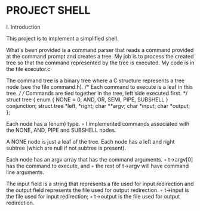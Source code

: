 # PROJECT SHELL

I. Introduction

This project is to implement a simplified shell. 

What's been provided is a command parser that reads a command provided at the command prompt and creates a tree.
My job is to process the created tree so that the command represented by the tree is executed. 
My code is in the file executor.c

The command tree is a binary tree where a C structure represents a tree node (see the file command.h).
	/* Each command to execute is a leaf in this tree. */
	/* Commands are tied together in the tree, left side executed first. */
	struct tree {
  		enum { NONE = 0, AND, OR, SEMI, PIPE, SUBSHELL } conjunction;
  		struct tree *left, *right;
  		char **argv;
  		char *input;
  		char *output;
	};

Each node has a (enum) type. 
	◦	I implemented commands associated with the NONE, AND, PIPE and SUBSHELL nodes. 

A NONE node is just a leaf of the tree. 
Each node has a left and right subtree (which are null if not subtree is present). 

Each node has an argv array that has the command arguments.
	◦	t->argv[0] has the command to execute, and 
	◦	the rest of t->argv will have command line arguments.

The input field is a string that represents a file used for input redirection and the output field represents the file used for output redirection. 
	◦	t->input is the file used for input redirection; 
	◦	t->output is the file used for output redirection. 


 
